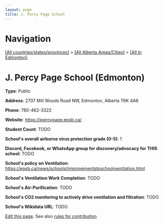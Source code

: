 ```yaml
---
layout: page
title: J. Percy Page School
---
```

# Navigation

[[All countries/states/provinces]](../../..) > [[All Alberta Areas/Cities]](../..) > [[All In Edmonton]](..)

# J. Percy Page School (Edmonton)

**Type**: Public

**Address**: 2707 Mill Woods Road NW, Edmonton, Alberta T6K 4A6

**Phone**: 780-462-3322

**Website**: <https://jpercypage.epsb.ca/>

**Student Count**: TODO

**School's overall airborne virus protection grade (0-5)**: 1

**Discord, Facebook, or WhatsApp group for discovery/advocacy for THIS school**: TODO

**School's policy on Ventilation**: <https://epsb.ca/news/schools/improvementstoschoolventilation.html>

**School's Ventilation Work Completion**: TODO

**School's Air-Purification**: TODO

**School's CO2 monitoring to actively drive ventilation and filtration**: TODO

**School's Wikidata URL**: TODO


[Edit this page](https://github.com/ventilate-schools/AB/edit/main/./Edmonton/J._Percy_Page_School.md). See also [rules for contribution](../../../contribution-rules/)